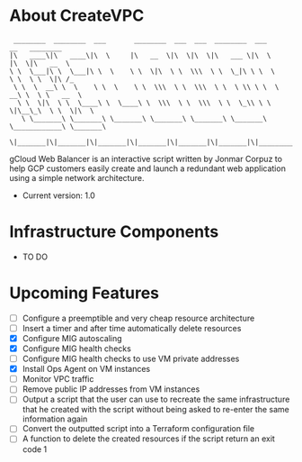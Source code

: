 # About CreateVPC

```Text
 ________  ________  ___       ________  ___  ___  ________  ___       __   ________     
|\   ____\|\   ____\|\  \     |\   __  \|\  \|\  \|\   ___ \|\  \     |\  \|\   __  \    
\ \  \___|\ \  \___|\ \  \    \ \  \|\  \ \  \\\  \ \  \_|\ \ \  \    \ \  \ \  \|\ /_   
 \ \  \  __\ \  \    \ \  \    \ \  \\\  \ \  \\\  \ \  \ \\ \ \  \  __\ \  \ \   __  \  
  \ \  \|\  \ \  \____\ \  \____\ \  \\\  \ \  \\\  \ \  \_\\ \ \  \|\__\_\  \ \  \|\  \ 
   \ \_______\ \_______\ \_______\ \_______\ \_______\ \_______\ \____________\ \_______\
    \|_______|\|_______|\|_______|\|_______|\|_______|\|_______|\|____________|\|_______|
 ```                                                                                                                                                                                       
gCloud Web Balancer is an interactive script written by Jonmar Corpuz to help GCP customers easily create and launch a redundant web application using a simple network architecture.

* Current version: 1.0

# Infrastructure Components

* TO DO

# Upcoming Features

- [ ] Configure a preemptible and very cheap resource architecture
- [ ] Insert a timer and after time automatically delete resources
- [X] Configure MIG autoscaling
- [X] Configure MIG health checks
- [ ] Configure MIG health checks to use VM private addresses
- [X] Install Ops Agent on VM instances
- [ ] Monitor VPC traffic
- [ ] Remove public IP addresses from VM instances
- [ ] Output a script that the user can use to recreate the same infrastructure that he created with the script without being asked to re-enter the same information again
- [ ] Convert the outputted script into a Terraform configuration file
- [ ] A function to delete the created resources if the script return an exit code 1
